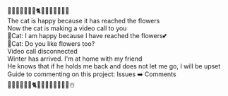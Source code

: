 🌱🌷🌱🌷🌱🌷🌱🐈🌱🌷🌱🌷🌱🌷🌱                                                                                            
The cat is happy because it has reached the flowers                                                                      
Now the cat is making a video call to you                                                                               
📲Cat: I am happy because I have reached the flowers💕                                                                    
📲Cat: Do you like flowers too?                                                                                          
Video call disconnected                                                                                                 
Winter has arrived. I'm at home with my friend                                                                          
He knows that if he holds me back and does not let me go, I will be upset                                               
 Guide to commenting on this project: Issues ➡️ Comments                                                                
 🌱🌱🌱🌱🌱🎄🐈🌱🌱🌱🌱🌱🌱🌱🌱☃️
 







   
